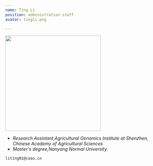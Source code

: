 ```yaml
---
name: Ting Li
position: administration staff
avatar: tingli.png

---
```


<img width="300" src="{{site.baseurl}}/images/people/{{page.avatar}}" data-action="zoom">

- _Research Assistant,Agricultural Genomics Institute at Shenzhen, Chinese Academy of Agricultural Sciences_<br>
- _Master's degree,Nanyang Normal University._

<i class="fa fa-envelope-o"></i> `liting01@caas.cn`






